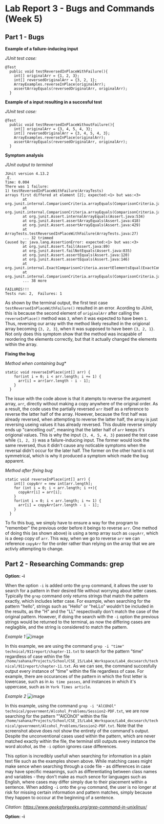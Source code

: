 # Lab Report 3 - Bugs and Commands (Week 5)

## Part 1 - Bugs

**Example of a failure-inducing input**

*JUnit test case:* 
```
@Test
  public void testReversedInPlaceWithFailure(){
    int[] originalArr = {1, 2, 3};
    int[] reversedOriginalArr = {3, 2, 1};
    ArrayExamples.reverseInPlace(originalArr);
    assertArrayEquals(reversedOriginalArr, originalArr);
  }
```

**Example of a input resulting in a succesful test**

*JUnit test case:*
```
@Test
  public void testReversedInPlaceWithoutFailure(){
    int[] originalArr = {3, 4, 5, 4, 3};
    int[] reversedOriginalArr = {3, 4, 5, 4, 3};
    ArrayExamples.reverseInPlace(originalArr);
    assertArrayEquals(reversedOriginalArr, originalArr);
  }
```


**Symptom analysis**

*JUnit output to terminal*
```
JUnit version 4.13.2
.E.
Time: 0.004
There was 1 failure:
1) testReversedInPlaceWithFailure(ArrayTests)
arrays first differed at element [2]; expected:<1> but was:<3>
        at org.junit.internal.ComparisonCriteria.arrayEquals(ComparisonCriteria.java:78)
        at org.junit.internal.ComparisonCriteria.arrayEquals(ComparisonCriteria.java:28)
        at org.junit.Assert.internalArrayEquals(Assert.java:534)
        at org.junit.Assert.assertArrayEquals(Assert.java:418)
        at org.junit.Assert.assertArrayEquals(Assert.java:429)
        at ArrayTests.testReversedInPlaceWithFailure(ArrayTests.java:27)
        ... 32 trimmed
Caused by: java.lang.AssertionError: expected:<1> but was:<3>
        at org.junit.Assert.fail(Assert.java:89)
        at org.junit.Assert.failNotEquals(Assert.java:835)
        at org.junit.Assert.assertEquals(Assert.java:120)
        at org.junit.Assert.assertEquals(Assert.java:146)
        at org.junit.internal.ExactComparisonCriteria.assertElementsEqual(ExactComparisonCriteria.java:8)
        at org.junit.internal.ComparisonCriteria.arrayEquals(ComparisonCriteria.java:76)
        ... 38 more

FAILURES!!!
Tests run: 2,  Failures: 1
```

As shown by the terminal output, the first test case `testReversedInPlaceWithFailure()` resulted in an error. Acording to JUnit, this is because the second element of `originalArr` after calling the `reverseInPlace()` method was `3`, when it was expected to have been `1`. Thus, reversing our array with the method likely resulted in the origional array becoming `{3, 2, 3}`, when it was supposed to have been `{3, 2, 1}`. Not only does this symptom show that the method was incapable of reordering the elements correctly, but that it actually changed the elements within the array. 


**Fixing the bug** 

*Method when containing bug**
```
static void reverseInPlace(int[] arr) {
    for(int i = 0; i < arr.length; i += 1) {
      arr[i] = arr[arr.length - i - 1];
    }
  }
```

The issue with the code above is that it atempts to reverse the argument array, `arr`, directly without making a copy anywhere of the original order. As a result, the code uses the partially reversed `arr` itself as a reference to reverse the latter half of the array. However, because the first half was already reversed, when attempting to reverse the latter half, the array is just reversing useing values it has already reversed. This double reverse simply ends up "cancelling out", meaning that the latter half of `arr` keeps it's origional values. This is why the input `{3, 4, 5, 4, 3}` passed the test case while `{1, 2, 3}` was a failure-inducing input. The former would look the same reversed, thus it didn't cause any noticable symptoms when the reversal didn't occur for the later half. The former on the other hand is not symmetrical, which is why it produced a symptom which made the bug apparent. 


*Method after fixing bug*
```
static void reverseInPlace(int[] arr) {
    int[] copyArr = new int[arr.length];
    for (int i = 0; i < arr.length; i ++){
      copyArr[i] = arr[i];
    }
    for(int i = 0; i < arr.length; i += 1) {
      arr[i] = copyArr[arr.length - i - 1];
    }
  }
```
To fix this bug, we simply have to ensure a way for the program to "remember" the previous order before it beings to reverse `arr`. One method of doing this (as shown above) is using a temp array such as `copyArr`, which is a deep copy of `arr`. This way, when we go to reverse `arr` we can reference `copyArr` for the order rather than relying on the array that we are activly attempting to change. 


## Part 2 - Researching Commands: grep

**Option: -i**

When the option `-i` is added onto the `grep` command, it allows the user to search for a pattern in their desired file without worrying about letter cases. Typically the `grep` command only returns strings that match the pattern exactly, which includes letter case. For example, when searching for the pattern "hello", strings such as "Hello" or "heLLo" wouldn't be included in the results, as the "H" and the "LL" respectivally don't match the case of the original pattern. However, if doing the search with the `-i` option the previous strings would be returned to the terminal, as now the differing cases are neglagible, and the string is considered to match the pattern. 

*Example 1* 
![image](https://github.com/Sa-Rangaraj/cse15l-lab-reports/assets/158000497/e961a389-38d3-4618-9bf5-7a610fa5d499)

In this example, we are using the command `grep -i "time" technical/911report/chapter-11.txt` to search for the pattern "time" regardless of case wthin the file `/home/sahana/Projects/School/CSE_15/Lab4_Workspace/Lab4_docsearch/technical/911report/chapter-11.txt`. As we can see, the command succesfully output every instance of "time" within the file regardless of case. For example, there are occurances of the pattern in which the first letter is lowercase, such as in `As time passes`, and instances in which it's uppercase, such as in `York Times article`. 

*Example 2*
![image](https://github.com/Sa-Rangaraj/cse15l-lab-reports/assets/158000497/4c37c8e0-807a-4ee4-a595-2c21ff53fc50)

In this example, using the command `grep -i "AlCOhOl" technical/government/Alcohol_Problems/Session2-PDF.txt`, we are now searching for the pattern ""AlCOhOl" within the file `/home/sahana/Projects/School/CSE_15/Lab4_Workspace/Lab4_docsearch/technical/government/Alcohol_Problems/Session2-PDF.txt`. Note that the screenshot above does not show the entirety of the command's output. Despite the unconventional cases used within the pattern, which are never matched exactly within the file, the terminal still outputs every instance the word alcohol, as the `-i` option ignores case differences. 

This option is incredibly usefull when searching for information in a plain text file such as the examples shown above. While matching cases might make sence when searching through a code file - as differences in case may have specific meaanings, such as differentiating between class names and variables - they don't make as much sence for languages such as English, where cases may differ simply due to their placement within a sentence. When adding `-i` onto the `grep` command, the user is no longer at risk for missing certain information and pattern matches, simply because they happen to occour at the beginning of a sentence. 

*Citation: https://www.geeksforgeeks.org/grep-command-in-unixlinux/*



**Option: -i**

